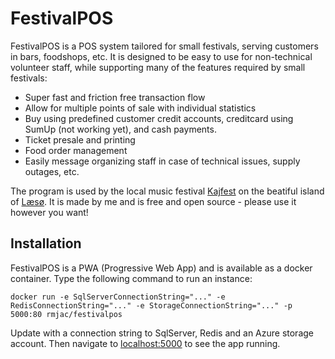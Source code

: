 # FestivalPOS
FestivalPOS is a POS system tailored for small festivals, serving customers in bars, foodshops, etc.
It is designed to be easy to use for non-technical volunteer staff, while supporting many of the features required by small festivals:

* Super fast and friction free transaction flow
* Allow for multiple points of sale with individual statistics
* Buy using predefined customer credit accounts, creditcard using SumUp (not working yet), and cash payments.
* Ticket presale and printing
* Food order management
* Easily message organizing staff in case of technical issues, supply outages, etc.

The program is used by the local music festival [Kajfest](http://kajfest.dk) on the beatiful island of [Læsø](https://visitlaesoe.dk).
It is made by me and is free and open source - please use it however you want!

## Installation
FestivalPOS is a PWA (Progressive Web App) and is available as a docker container. Type the following command to run an instance:

```
docker run -e SqlServerConnectionString="..." -e RedisConnectionString="..." -e StorageConnectionString="..." -p 5000:80 rmjac/festivalpos
```
Update with a connection string to SqlServer, Redis and an Azure storage account.
Then navigate to [localhost:5000]() to see the app running.

